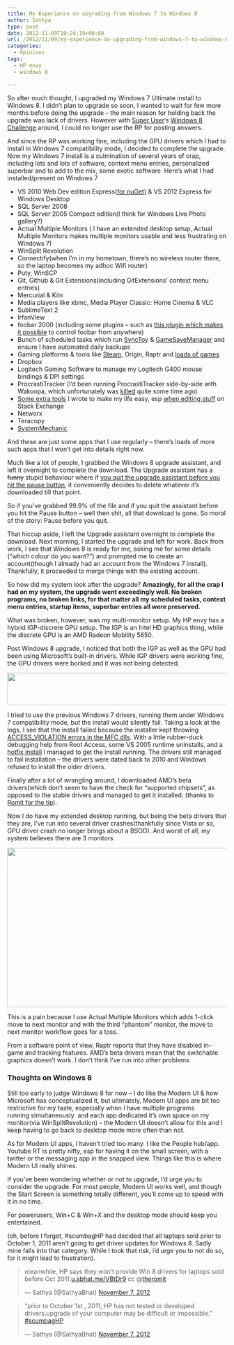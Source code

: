 ```yaml
---
title: My Experience on upgrading from Windows 7 to Windows 8
author: Sathya
type: post
date: 2012-11-09T10:24:19+00:00
url: /2012/11/09/my-experience-on-upgrading-from-windows-7-to-windows-8/
categories:
  - Opinions
tags:
  - HP envy
  - windows 8

---
```

So after much thought, I upgraded my Windows 7 Ultimate install to Windows 8. I didn&#8217;t plan to upgrade so soon, I wanted to wait for few more months before doing the upgrade &#8211; the main reason for holding back the upgrade was lack of drivers. However with <a href="http://superuser.com" target="_blank">Super User</a>&#8216;s [Windows 8 Challenge][1] around, I could no longer use the RP for posting answers.

And since the RP was working fine, including the GPU drivers which I had to install in Windows 7 compatibility mode, I decided to complete the upgrade. Now my Windows 7 install is a culmination of several years of crap, including lots and lots of software, context menu entries, personalized superbar and to add to the mix, some exotic software  Here&#8217;s what I had installed/present on Windows 7

<!--more-->

  * VS 2010 Web Dev edition Express(<a href="http://stackoverflow.com/q/4566908/92837" target="_blank">for nuGet)</a> & VS 2012 Express for Windows Desktop
  * SQL Server 2008
  * SQL Server 2005 Compact edition(I think for Windows Live Photo gallery?)
  * Actual Multiple Monitors ( I have an extended desktop setup, Actual Multiple Monitors makes multiple monitors usable and less frustrating on Windows 7)
  * WinSplit Revolution
  * Connectify(when I&#8217;m in my hometown, there&#8217;s no wireless router there, so the laptop becomes my adhoc Wifi router)
  * Puty, WinSCP
  * Git, Github & Git Extensions(including GitExtensions&#8217; context menu entries)
  * Mercurial & Kiln
  * Media players like xbmc, Media Player Classic: Home Cinema & VLC
  * SublimeText 2
  * IrfanView
  * foobar 2000 (including some plugins &#8211; such as <a href="http://techie-buzz.com/how-to/convert-your-iphoneipod-touch-or-any-wifi-enabled-gadget-to-foobar2000-remote.html" target="_blank">this plugin which makes it possible</a> to control foobar from anywhere)
  * Bunch of scheduled tasks which run <a href="http://www.microsoft.com/en-in/download/details.aspx?id=15155" target="_blank">SyncToy</a> & <a href="http://www.gamesave-manager.com/" target="_blank">GameSaveManager</a> and ensure I have automated daily backups
  * Gaming platforms & tools like <a title="Steam Profile" href="http://steamcommunity.com/id/sathyabhat" target="_blank">Steam</a>, Origin, Raptr and <a href="http://raptr.com/sathyabhat/games" target="_blank">loads of games</a>
  * Dropbox
  * Logitech Gaming Software to manage my Logitech G400 mouse bindings & DPI settings
  * ProcrastiTracker (I&#8217;d been running ProcrastiTracker side-by-side with Wakoopa, which unfortunately was <a href="http://sathyasays.com/2012/07/05/wakoopa-officially-shutdown-grab-your-data-now/" target="_blank">killed</a> quite some time ago)
  * <a href="http://sathyabh.at/2010/02/25/take-a-screenshot-of-your-desktop-and-upload-to-imageshack-easily/" target="_blank">Some extra tools</a> I wrote to make my life easy, esp <a href="https://github.com/SathyaBhat/StackEd" target="_blank">when editing stuff</a> on Stack Exchange
  * Networx
  * Teracopy
  * <a title="System Mechanic Review" href="http://techie-buzz.com/reviews/system-mechanic-10-8-review.html" target="_blank">SystemMechanic</a>

And these are just some apps that I use regularly &#8211; there&#8217;s loads of more such apps that I won&#8217;t get into details right now.

Much like a lot of people, I grabbed the Windows 8 upgrade assistant, and left it overnight to complete the download. The Upgrade assistant has a <s>funny</s> stupid behaviour where if <a href="http://superuser.com/q/495537/4377" target="_blank">you quit the upgrade assistant before you hit the pause button</a>, it conveniently decides to delete whatever it&#8217;s downloaded till that point.

So if you&#8217;ve grabbed 99.9% of the file and if you quit the assistant before you hit the Pause button &#8211; well then shit, all that download is gone. So moral of the story: Pause before you quit.

That hiccup aside, I left the Upgrade assistant overnight to complete the download. Next morning, I started the upgrade and left for work. Back from work, I see that Windows 8 is ready for me, asking me for some details (&#8220;which colour do you want?&#8221;) and prompted me to create an account(though I already had an account from the Windows 7 install). Thankfully, it proceeded to merge things with the existing account.

So how did my system look after the upgrade? **Amazingly, for all the crap I had on my system, the upgrade went exceedingly well. No broken programs, no broken links, for that matter all my scheduled tasks, context menu entries, startup items, superbar entries all were preserved.**

What was broken, however, was my multi-monitor setup. My HP envy has a hybrid IGP-discrete GPU setup. The IGP is an Intel HD graphics thing, while the discrete GPU is an AMD Radeon Mobility 5650.

Post Windows 8 upgrade, I noticed that both the IGP as well as the GPU had been using Microsoft&#8217;s built-in drivers. While IGP drivers were working fine, the GPU drivers were borked and it was not being detected.

[<img class="aligncenter" src="http://i.stack.imgur.com/jiQdJ.png" alt="" width="518" height="74" />][2]

I tried to use the previous Windows 7 drivers, running them under Windows 7 compatibility mode, but the install would silently fail. Taking a look at the logs, I see that the install failed because the installer kept throwing <a href="http://chat.stackexchange.com/transcript/118?m=6771791#6771791" target="_blank">ACCESS_VIOLATION errors in the MFC dlls</a>. With a little rubber-duck debugging help from Root Access, some VS 2005 runtime uninstalls, and a <a href="http://archive.msdn.microsoft.com/KB961894/Release/ProjectReleases.aspx?ReleaseId=2067" target="_blank">hotfix install</a> I managed to get the install running. The drivers still managed to fail installation &#8211; the drivers were dated back to 2010 and Windows refused to install the older drivers.

Finally after a lot of wrangling around, I downloaded AMD&#8217;s beta drivers(which don&#8217;t seem to have the check for &#8220;supported chipsets&#8221;, as opposed to the stable drivers and managed to get it installed. (thanks to <a href="https://twitter.com/TheRomit/status/265496483422429184" target="_blank">Romit for the tip</a>).

Now I do have my extended desktop running, but being the beta drivers that they are, I&#8217;ve run into several driver crashes(thankfully since Vista or so, GPU driver crash no longer brings about a BSOD). And worst of all, my system believes there are 3 monitors

[<img class="alignnone" src="http://i.stack.imgur.com/OVi9F.png" alt="" width="668" height="366" />][3]

This is a pain because I use Actual Multiple Monitors which adds 1-click move to next monitor and with the third &#8220;phantom&#8221; monitor, the move to next monitor workflow goes for a toss.

From a software point of view, Raptr reports that they have disabled in-game and tracking features. AMD&#8217;s beta drivers mean that the switchable graphics doesn&#8217;t work. I don&#8217;t think I&#8217;ve run into other problems

### Thoughts on Windows 8

Still too early to judge Windows 8 for now &#8211; I do like the Modern UI & how Microsoft has conceptualized it, but ultimately, Modern UI apps are bit too restrictive for my taste, especially when I have multiple programs running simultaneously  and each app dedicated it&#8217;s own space on my monitor(via WinSplitRevolution) &#8211; the Modern UI doesn&#8217;t allow for this and I keep having to go back to desktop mode more often than not.

As for Modern UI apps, I haven&#8217;t tried too many. I like the People hub/app. Youtube RT is pretty nifty, esp for having it on the small screen, with a twitter or the messaging app in the snapped view. Things like this is where Modern UI really shines.

If you&#8217;ve been wondering whether or not to upgrade, I&#8217;d urge you to consider the upgrade. For most people, Modern UI works well, and though the Start Screen is something totally different, you&#8217;ll come up to speed with it in no time.

For powerusers, Win+C & Win+X and the desktop mode should keep you entertained.

(oh, before I forget, #scumbagHP had decided that all laptops sold prior to October 1, 2011 aren&#8217;t going to get driver updates for Windows 8. Sadly mine falls into that category. While I took that risk, i&#8217;d urge you to not do so, for it might lead to frustration).

<blockquote class="twitter-tweet">
  <p>
    meanwhile, HP says they won&#8217;t provide Win 8 drivers for laptops sold before Oct 2011.<a href="http://t.co/ixlSruf6" title="http://u.sbhat.me/VBtDr9">u.sbhat.me/VBtDr9</a> cc @<a href="https://twitter.com/theromit">theromit</a>
  </p>
  
  <p>
    &mdash; Sathya (@SathyaBhat) <a href="https://twitter.com/SathyaBhat/status/266067355786944514" data-datetime="2012-11-07T06:39:35+00:00">November 7, 2012</a>
  </p>
</blockquote>



<blockquote class="twitter-tweet">
  <p>
    &#8220;prior to October 1st , 2011, HP has not tested or developed drivers.upgrade of your computer may be difficult or impossible.&#8221; <a href="https://twitter.com/search/%23scumbagHP">#scumbagHP</a>
  </p>
  
  <p>
    &mdash; Sathya (@SathyaBhat) <a href="https://twitter.com/SathyaBhat/status/266068268274548736" data-datetime="2012-11-07T06:43:13+00:00">November 7, 2012</a>
  </p>
</blockquote>

 [1]: http://win8challenge.com/
 [2]: http://i.stack.imgur.com/jiQdJ.png
 [3]: http://i.stack.imgur.com/OVi9F.png